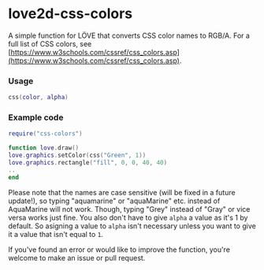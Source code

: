 # love2d-css-colors
 
A simple function for LÖVE that converts CSS color names to RGB/A. For a full list of CSS colors, see [https://www.w3schools.com/cssref/css_colors.asp](https://www.w3schools.com/cssref/css_colors.asp).
<br>
### Usage
```lua
css(color, alpha)
```

### Example code 
```lua
require("css-colors")

function love.draw()
love.graphics.setColor(css("Green", 1))
love.graphics.rectangle("fill", 0, 0, 40, 40)
..
end
```


Please note that the names are case sensitive (will be fixed in a future update!), so typing "aquamarine" or "aquaMarine" etc. instead of AquaMarine will not work. Though, typing "Grey" instead of "Gray" or vice versa works just fine. You also don't have to give ``alpha`` a value as it's 1 by default. So asigning a value to ``alpha`` isn't necessary unless you want to give it a value that isn't equal to ``1``.

If you've found an error or would like to improve the function, you're welcome to make an issue or pull request.


